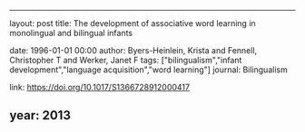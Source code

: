 ---
layout: post
title: The development of associative word learning in monolingual and bilingual infants

date: 1996-01-01 00:00
author: Byers-Heinlein, Krista and Fennell, Christopher T and Werker, Janet F
tags: ["bilingualism","infant development","language acquisition","word learning"]
journal: Bilingualism

link: https://doi.org/10.1017/S1366728912000417

year: 2013
-----